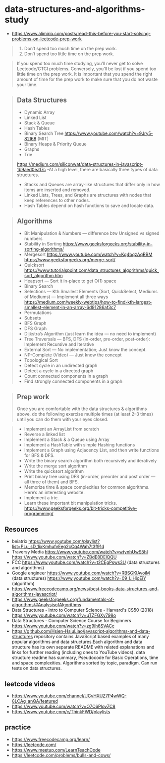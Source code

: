 # data-structures-and-algorithms-study

- https://www.alimirio.com/posts/read-this-before-you-start-solving-problems-on-leetcode-prep-work

> 1. Don’t spend too much time on the prep work.
> 2. Don’t spend too little time on the prep work.

> If you spend too much time studying, you’ll never get to solve Leetcode/CTCI problems. Conversely, you’ll be lost if you spend too little time on the prep work. It is important that you spend the right amount of time for the prep work to make sure that you do not waste your time.

> ## Data Structures
> - Dynamic Array
> - Linked List
> - Stack & Queue
> - Hash Tables
> - Binary Search Tree https://www.youtube.com/watch?v=9Jry5-82I68 (MIT)
> - Binary Heaps & Priority Queue
> - Graphs
> - Trie
> 
> https://medium.com/siliconwat/data-structures-in-javascript-1b9aed0ea17c -At a high level, there are basically three types of data structures. 
> - Stacks and Queues are array-like structures that differ only in how items are inserted and removed. 
> - Linked Lists, Trees, and Graphs are structures with nodes that keep references to other nodes. 
> - Hash Tables depend on hash functions to save and locate data.

> ## Algorithms
> - Bit Manipulation & Numbers — difference btw Unsigned vs signed numbers
> - Stability in Sorting https://www.geeksforgeeks.org/stability-in-sorting-algorithms/
> - Mergesort https://www.youtube.com/watch?v=Kg4bqzAqRBM https://www.geeksforgeeks.org/merge-sort/
> - Quicksort https://www.tutorialspoint.com/data_structures_algorithms/quick_sort_algorithm.htm
> - Heapsort — Sort it in-place to get O(1) space
> - Binary Search
> - Selections — Kth Smallest Elements (Sort, QuickSelect, Mediums of Mediums) — Implement all three ways https://medium.com/weekly-webtips/how-to-find-kth-largest-smallest-element-in-an-array-6d91286af3c7
> - Permutations
> - Subsets
> - BFS Graph
> - DFS Graph
> - Dijkstra’s Algorithm (just learn the idea — no need to implement)
> - Tree Traversals — BFS, DFS (in-order, pre-order, post-order): Implement Recursive and Iterative
> - External Sort — No implementation; Just know the concept.
> - NP-Complete (Video) — Just know the concept
> - Topological Sort
> - Detect cycle in an undirected graph
> - Detect a cycle in a directed graph
> - Count connected components in a graph
> - Find strongly connected components in a graph
  
> ## Prep work
> Once you are comfortable with the data structures & algorithms above, do the following exercise multiple times (at least 2–3 times) until you can do them with your eyes closed.

> - Implement an ArrayList from scratch
> - Reverse a linked list
> - Implement a Stack & a Queue using Array
> - Implement a HashTable with simple Hashing functions
> - Implement a Graph using Adjacency List, and then write functions for BFS & DFS.
> - Write the binary search algorithm both recursively and iteratively
> - Write the merge sort algorithm
> - Write the quicksort algorithm
> - Print binary tree using DFS (in-order, preorder and post order — all three of them) and BFS.
> - Memorize time & space complexities for common algorithms. Here’s an interesting website.
> - Implement a trie.
> - Learn these important bit manipulation tricks. https://www.geeksforgeeks.org/bit-tricks-competitive-programming/

## Resources
- beiatrix https://www.youtube.com/playlist?list=PLu_sD_1ixKmhufvEeg2cCq4Wah7t3f91d
- Traversy Media https://www.youtube.com/watch?v=wtynhUwS5hI https://www.youtube.com/watch?v=ZBdE8DElQQU
- FCC https://www.youtube.com/watch?v=t2CEgPsws3U (data structures and algorithms)
- Google engineer https://www.youtube.com/watch?v=RBSGKlAvoiM (data structures) https://www.youtube.com/watch?v=09_LlHjoEiY (algorithm)
- https://www.freecodecamp.org/news/best-books-data-structures-and-algorithms-javascript/
- https://www.geeksforgeeks.org/fundamentals-of-algorithms/#AnalysisofAlgorithms
- Data Structures - Intro to Computer Science - Harvard's CS50 (2018) https://www.youtube.com/watch?v=uTZFGXv798o
- Data Structures - Computer Science Course for Beginners https://www.youtube.com/watch?v=zg9ih6SVACc
- https://github.com/Hsien-HsiuLiao/javascript-algorithms-and-data-structures repository contains JavaScript based examples of many popular algorithms and data structures.Each algorithm and data structure has its own separate README with related explanations and links for further reading (including ones to YouTube videos). data structure readme has summary, Pseudocode for Basic Operations, time and space complexities. Algorithms sorted by topic, paradigm. Can run tests on data structures.

## leetcode videos
- https://www.youtube.com/channel/UCvHXUZ7P4wWQ-8LCAg_anQA/featured
- https://www.youtube.com/watch?v=O7C6PlovZC8
- https://www.youtube.com/c/ThinkFWD/playlists

## practice
- https://www.freecodecamp.org/learn/
- https://leetcode.com/
- https://www.meetup.com/LearnTeachCode
- https://leetcode.com/problems/bulls-and-cows/
